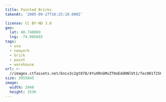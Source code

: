 ```yaml
---
title: Painted Bricks
takenAt: '2005-09-27T16:25:10.000Z'

license: CC BY-ND 3.0
geo:
  lat: 40.748069
  lng: -74.005665
tags:
  - usa
  - newyork
  - brick
  - paint
  - warehouse
url: >-
  //images.ctfassets.net/bncv3c2gt878/4YuXRnGMvZT0oEddHNlUt1/fec001f256740d0c9c7b4157f2a1ba9d/painted-bricks_4324863753_o
size: 3955845
image:
  width: 2048
  height: 1536
---
```

